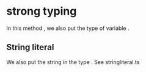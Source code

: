 # strong typing 
In this method , we also put the type of variable .
## String literal
We also put the string in the  type . See stringliteral.ts 
 